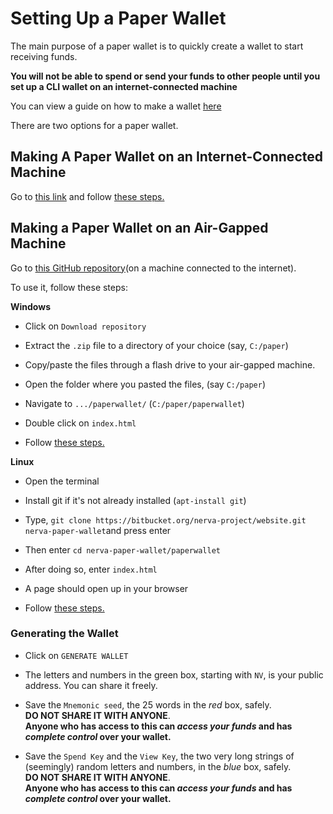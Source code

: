 # Setting Up a Paper Wallet

The main purpose of a paper wallet is to quickly create a wallet to start receiving funds. 

**You will not be able to spend or send your funds to other people until you set up a CLI wallet on an internet-connected machine**

You can view a guide on how to make a wallet [here](Using-the-CLI-Wallet)

There are two options for a paper wallet.

## Making A Paper Wallet on an Internet-Connected Machine

Go to [this link](https://getnerva.org/paperwallet/index.html) and follow [these steps.](#generating-the-wallet)

## Making a Paper Wallet on an Air-Gapped Machine

Go to [this GitHub repository](https://bitbucket.org/nerva-project/website/downloads/?tab=downloads)(on a machine connected to the internet).

To use it, follow these steps:

**Windows**
  - Click on `Download repository`

  - Extract the `.zip` file to a directory of your choice (say, `C:/paper`)

  - Copy/paste the files through a flash drive to your air-gapped machine.

  - Open the folder where you pasted the files, (say `C:/paper`) 
  
  - Navigate to `.../paperwallet/` (`C:/paper/paperwallet`)

  - Double click on `index.html`

  - Follow [these steps.](#generating-the-wallet)

**Linux**
  - Open the terminal

  -  Install git if it's not already installed (`apt-install git`)

  - Type, `git clone https://bitbucket.org/nerva-project/website.git nerva-paper-wallet`and press enter

  - Then enter `cd nerva-paper-wallet/paperwallet`

  - After doing so, enter `index.html`

  - A page should open up in your browser

  - Follow [these steps.](#generating-the-wallet)

### Generating the Wallet

- Click on `GENERATE WALLET`

- The letters and numbers in the green box, starting with `NV`, is your public address. You can share it freely. 

- Save the `Mnemonic seed`, the 25 words in the *red* box, safely.  
**DO NOT SHARE IT WITH ANYONE**.  
**Anyone who has access to this can *access your funds* and has *complete control* over your wallet.**

- Save the `Spend Key` and the `View Key`, the two very long strings of (seemingly) random letters and numbers, in the *blue* box, safely.  
**DO NOT SHARE IT WITH ANYONE**.  
**Anyone who has access to this can *access your funds* and has *complete control* over your wallet.**

